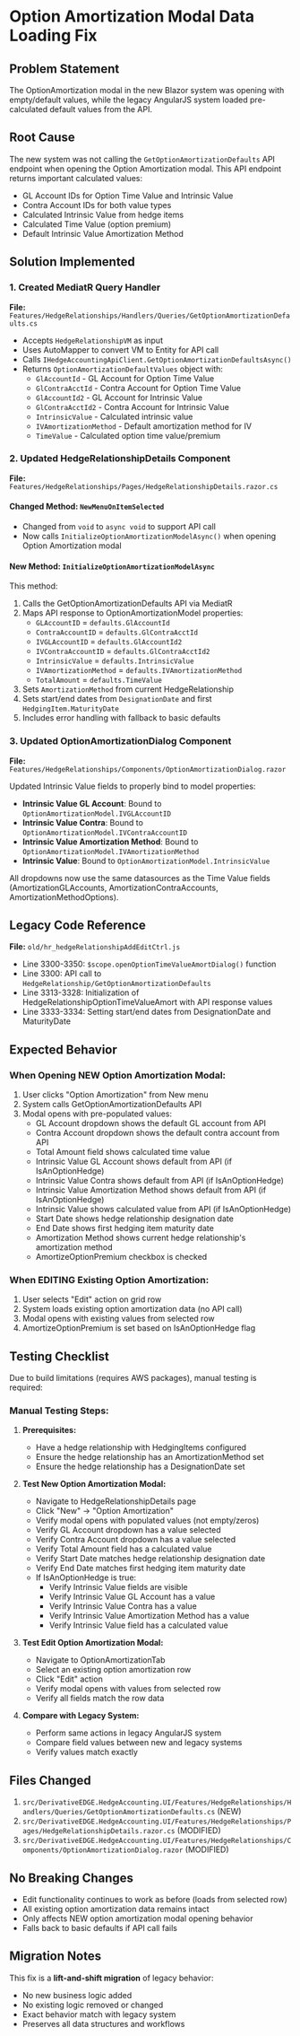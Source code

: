 # Option Amortization Modal Data Loading Fix

## Problem Statement
The OptionAmortization modal in the new Blazor system was opening with empty/default values, while the legacy AngularJS system loaded pre-calculated default values from the API.

## Root Cause
The new system was not calling the `GetOptionAmortizationDefaults` API endpoint when opening the Option Amortization modal. This API endpoint returns important calculated values:
- GL Account IDs for Option Time Value and Intrinsic Value
- Contra Account IDs for both value types
- Calculated Intrinsic Value from hedge items
- Calculated Time Value (option premium)
- Default Intrinsic Value Amortization Method

## Solution Implemented

### 1. Created MediatR Query Handler
**File:** `Features/HedgeRelationships/Handlers/Queries/GetOptionAmortizationDefaults.cs`

- Accepts `HedgeRelationshipVM` as input
- Uses AutoMapper to convert VM to Entity for API call
- Calls `IHedgeAccountingApiClient.GetOptionAmortizationDefaultsAsync()`
- Returns `OptionAmortizationDefaultValues` object with:
  - `GlAccountId` - GL Account for Option Time Value
  - `GlContraAcctId` - Contra Account for Option Time Value  
  - `GlAccountId2` - GL Account for Intrinsic Value
  - `GlContraAcctId2` - Contra Account for Intrinsic Value
  - `IntrinsicValue` - Calculated intrinsic value
  - `IVAmortizationMethod` - Default amortization method for IV
  - `TimeValue` - Calculated option time value/premium

### 2. Updated HedgeRelationshipDetails Component
**File:** `Features/HedgeRelationships/Pages/HedgeRelationshipDetails.razor.cs`

#### Changed Method: `NewMenuOnItemSelected`
- Changed from `void` to `async void` to support API call
- Now calls `InitializeOptionAmortizationModelAsync()` when opening Option Amortization modal

#### New Method: `InitializeOptionAmortizationModelAsync`
This method:
1. Calls the GetOptionAmortizationDefaults API via MediatR
2. Maps API response to OptionAmortizationModel properties:
   - `GLAccountID` = `defaults.GlAccountId`
   - `ContraAccountID` = `defaults.GlContraAcctId`
   - `IVGLAccountID` = `defaults.GlAccountId2`
   - `IVContraAccountID` = `defaults.GlContraAcctId2`
   - `IntrinsicValue` = `defaults.IntrinsicValue`
   - `IVAmortizationMethod` = `defaults.IVAmortizationMethod`
   - `TotalAmount` = `defaults.TimeValue`
3. Sets `AmortizationMethod` from current HedgeRelationship
4. Sets start/end dates from `DesignationDate` and first `HedgingItem.MaturityDate`
5. Includes error handling with fallback to basic defaults

### 3. Updated OptionAmortizationDialog Component
**File:** `Features/HedgeRelationships/Components/OptionAmortizationDialog.razor`

Updated Intrinsic Value fields to properly bind to model properties:
- **Intrinsic Value GL Account**: Bound to `OptionAmortizationModel.IVGLAccountID`
- **Intrinsic Value Contra**: Bound to `OptionAmortizationModel.IVContraAccountID`  
- **Intrinsic Value Amortization Method**: Bound to `OptionAmortizationModel.IVAmortizationMethod`
- **Intrinsic Value**: Bound to `OptionAmortizationModel.IntrinsicValue`

All dropdowns now use the same datasources as the Time Value fields (AmortizationGLAccounts, AmortizationContraAccounts, AmortizationMethodOptions).

## Legacy Code Reference
**File:** `old/hr_hedgeRelationshipAddEditCtrl.js`

- Line 3300-3350: `$scope.openOptionTimeValueAmortDialog()` function
- Line 3300: API call to `HedgeRelationship/GetOptionAmortizationDefaults`
- Line 3313-3328: Initialization of HedgeRelationshipOptionTimeValueAmort with API response values
- Line 3333-3334: Setting start/end dates from DesignationDate and MaturityDate

## Expected Behavior

### When Opening NEW Option Amortization Modal:
1. User clicks "Option Amortization" from New menu
2. System calls GetOptionAmortizationDefaults API
3. Modal opens with pre-populated values:
   - GL Account dropdown shows the default GL account from API
   - Contra Account dropdown shows the default contra account from API
   - Total Amount field shows calculated time value
   - Intrinsic Value GL Account shows default from API (if IsAnOptionHedge)
   - Intrinsic Value Contra shows default from API (if IsAnOptionHedge)
   - Intrinsic Value Amortization Method shows default from API (if IsAnOptionHedge)
   - Intrinsic Value shows calculated value from API (if IsAnOptionHedge)
   - Start Date shows hedge relationship designation date
   - End Date shows first hedging item maturity date
   - Amortization Method shows current hedge relationship's amortization method
   - AmortizeOptionPremium checkbox is checked

### When EDITING Existing Option Amortization:
1. User selects "Edit" action on grid row
2. System loads existing option amortization data (no API call)
3. Modal opens with existing values from selected row
4. AmortizeOptionPremium is set based on IsAnOptionHedge flag

## Testing Checklist

Due to build limitations (requires AWS packages), manual testing is required:

### Manual Testing Steps:
1. **Prerequisites:**
   - Have a hedge relationship with HedgingItems configured
   - Ensure the hedge relationship has an AmortizationMethod set
   - Ensure the hedge relationship has a DesignationDate set
   
2. **Test New Option Amortization Modal:**
   - Navigate to HedgeRelationshipDetails page
   - Click "New" → "Option Amortization"
   - Verify modal opens with populated values (not empty/zeros)
   - Verify GL Account dropdown has a value selected
   - Verify Contra Account dropdown has a value selected
   - Verify Total Amount field has a calculated value
   - Verify Start Date matches hedge relationship designation date
   - Verify End Date matches first hedging item maturity date
   - If IsAnOptionHedge is true:
     - Verify Intrinsic Value fields are visible
     - Verify Intrinsic Value GL Account has a value
     - Verify Intrinsic Value Contra has a value
     - Verify Intrinsic Value Amortization Method has a value
     - Verify Intrinsic Value field has a calculated value
     
3. **Test Edit Option Amortization Modal:**
   - Navigate to OptionAmortizationTab
   - Select an existing option amortization row
   - Click "Edit" action
   - Verify modal opens with values from selected row
   - Verify all fields match the row data

4. **Compare with Legacy System:**
   - Perform same actions in legacy AngularJS system
   - Compare field values between new and legacy systems
   - Verify values match exactly

## Files Changed
1. `src/DerivativeEDGE.HedgeAccounting.UI/Features/HedgeRelationships/Handlers/Queries/GetOptionAmortizationDefaults.cs` (NEW)
2. `src/DerivativeEDGE.HedgeAccounting.UI/Features/HedgeRelationships/Pages/HedgeRelationshipDetails.razor.cs` (MODIFIED)
3. `src/DerivativeEDGE.HedgeAccounting.UI/Features/HedgeRelationships/Components/OptionAmortizationDialog.razor` (MODIFIED)

## No Breaking Changes
- Edit functionality continues to work as before (loads from selected row)
- All existing option amortization data remains intact
- Only affects NEW option amortization modal opening behavior
- Falls back to basic defaults if API call fails

## Migration Notes
This fix is a **lift-and-shift migration** of legacy behavior:
- No new business logic added
- No existing logic removed or changed
- Exact behavior match with legacy system
- Preserves all data structures and workflows
